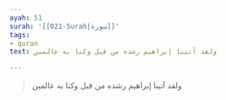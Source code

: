 ```yaml
---
ayah: 51
surah: '[[021-Surah|سورة]]'
tags:
- quran
text: ولقد آتينا إبراهيم رشده من قبل وكنا به عالمين

---
```

> ولقد آتينا إبراهيم رشده من قبل وكنا به عالمين
